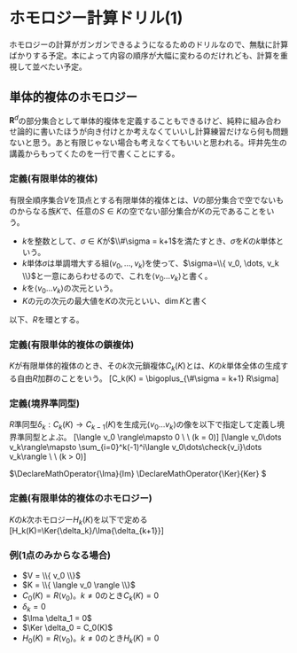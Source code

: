 # ホモロジー計算ドリル(1)

ホモロジーの計算がガンガンできるようになるためのドリルなので、無駄に計算ばかりする予定。本によって内容の順序が大幅に変わるのだけれども、計算を重視して並べたい予定。

## 単体的複体のホモロジー

$\mathbf{R}^d$の部分集合として単体的複体を定義することもできるけど、純粋に組み合わせ論的に書いたほうが向き付けとか考えなくていいし計算練習だけなら何も問題ないと思う。あと有限じゃない場合も考えなくてもいいと思われる。坪井先生の講義からもってくたのを一行で書くことにする。

### 定義(有限単体的複体)
 
有限全順序集合$V$を頂点とする有限単体的複体とは、$V$の部分集合で空でないものからなる族$K$で、任意の$S\in K$の空でない部分集合が$K$の元であることをいう。

* $k$を整数として、$\sigma\in K$が$\\#\sigma = k+1$を満たすとき、$\sigma$を$K$の$k$単体という。
* $k$単体$\sigma$は単調増大する組$(v_0, \dots, v_k)$を使って、$\sigma=\\{ v_0, \dots, v_k \\}$と一意にあらわせるので、これを$\langle v_0\dots v_k\rangle$と書く。
* $k$を$\langle v_0\dots v_k\rangle$の次元という。
* $K$の元の次元の最大値を$K$の次元といい、$\dim{K}$と書く

以下、$R$を環とする。

### 定義(有限単体的複体の鎖複体)

$K$が有限単体的複体のとき、その$k$次元鎖複体$C_k(K)$とは、$K$の$k$単体全体の生成する自由$R$加群のことをいう。
[C_k(K) = \bigoplus_{\\#\sigma = k+1} R\sigma]

### 定義(境界準同型)

$R$準同型$\delta_k : C_k(K)\to C_{k-1}(K)$を生成元$\langle v_0\dots v_k\rangle$の像を以下で指定して定義し境界準同型とよぶ。
[\langle v_0 \rangle\mapsto 0 \ \ (k = 0)]
[\langle v_0\dots v_k\rangle\mapsto \sum_{i=0}^k(-1)^i\langle v_0\dots\check{v_i}\dots v_k\rangle \ \ (k > 0)]

$\DeclareMathOperator{\Ima}{Im}
\DeclareMathOperator{\Ker}{Ker}
$

### 定義(有限単体的複体のホモロジー)

$K$の$k$次ホモロジー$H_k(K)$を以下で定める
[H_k(K)=\Ker{\delta_k}/\Ima{\delta_{k+1}}]

### 例(1点のみからなる場合)

* $V = \\{ v_0 \\}$
* $K = \\{ \langle v_0 \rangle \\}$
* $C_0(K) = R\langle v_0 \rangle$。$k\ne 0$のとき$C_k(K) = 0$
* $\delta_k = 0$
* $\Ima \delta_1 = 0$
* $\Ker \delta_0 = C_0(K)$
* $H_0(K) = R\langle v_0 \rangle$。$k\ne 0$のとき$H_k(K) = 0$
